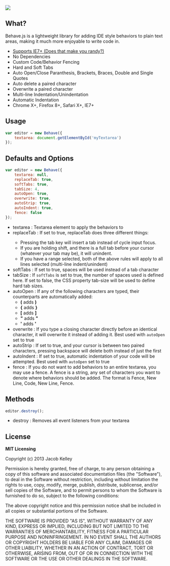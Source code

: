 <a href="http://jakiestfu.github.com/Behave.js/"><img src="https://raw.github.com/jakiestfu/Behave.js/gh-pages/assets/hero.png"></a>

## What?
Behave.js is a lightweight library for adding IDE style behaviors to plain text areas, making it much more enjoyable to write code in.
* <a href="http://www.youtube.com/watch?v=F1lJFlB-89Q" target="_blank">Supports IE7+ (Does that make you randy?)</a>
* No Dependencies
* Custom Code/Behavior Fencing
* Hard and Soft Tabs
* Auto Open/Close Paranthesis, Brackets, Braces, Double and Single Quotes
* Auto delete a paired character
* Overwrite a paired character
* Multi-line Indentation/Unindentation
* Automatic Indentation
* Chrome X+, Firefox 8+, Safari X+, IE7+

## Usage
```javascript
var editor = new Behave({
    textarea: document.getElementById('myTextarea')
});
```

## Defaults and Options
```javascript
var editor = new Behave({
    textarea: null,
    replaceTab: true,
    softTabs: true,
    tabSize: 4,
    autoOpen: true,
    overwrite: true,
    autoStrip: true,
    autoIndent: true,
    fence: false
});
```
<ul>
  <li>
    textarea : Textarea element to apply the behaviors to
  </li>
  <li>
    replaceTab : If set to true, replaceTab does three different things:</p>
<ul>
<li>Pressing the tab key will insert a tab instead of cycle input focus.</li>
<li>If you are holding shift, and there is a full tab before your cursor (whatever your tab may be), it will unindent.</li>
<li>If you have a range selected, both of the above rules will apply to all lines selected (multi-line indent/unindent)</li>
</ul>

  </li>
  <li>
    softTabs : If set to true, spaces will be used instead of a tab character
  </li>
  <li>
    tabSize : If <code>softTabs</code> is set to true, the number of spaces used is defined here. If set to false, the CSS property tab-size will be used to define hard tab sizes.
  </li>
  <li>
    autoOpen : If any of the following characters are typed, their counterparts are automatically added:  
    <ul>
    	<li><b>(</b> adds <b>)</b></li>
  		<li><b>{</b> adds <b>}</b></li>
  		<li><b>[</b> adds <b>]</b></li>
  		<li><b>"</b> adds <b>"</b></li>
  		<li><b>'</b> adds <b>'</b></li>
  	</ul>
  </li>
  <li>
    overwrite : If you type a closing character directly before an identical character, it will overwrite it instead of adding it. Best used with <code>autoOpen</code> set to true 
  </li>
  <li>
    autoStrip : If set to true, and your cursor is between two paired characters, pressing backspace will delete both instead of just the first 
  </li>
  <li>
    autoIndent : If set to true, automatic indentation of your code will be attempted. Best used with <code>autoOpen</code> set to true 
  </li>
  <li>
    fence : If you do not want to add behaviors to an entire textarea, you may use a fence. A fence is a string, any set of characters you want to denote where behaviors should be added. The format is Fence, New Line, Code, New Line, Fence.
  </li>
</ul>


## Methods
```javascript
editor.destroy();
```
<ul>
  <li>destroy : Removes all event listeners from your textarea</li>
</ul>


## License 
**MIT Licensing**
	<p>Copyright (c) 2013 Jacob Kelley</p>
	<p>Permission is hereby granted, free of charge, to any person obtaining a copy of this software and associated documentation files (the "Software"), to deal in the Software without restriction, including without limitation the rights to use, copy, modify, merge, publish, distribute, sublicense, and/or sell copies of the Software, and to permit persons to whom the Software is furnished to do so, subject to the following conditions:</p>
	<p>The above copyright notice and this permission notice shall be included in all copies or substantial portions of the Software.</p>
	<p>THE SOFTWARE IS PROVIDED "AS IS", WITHOUT WARRANTY OF ANY KIND, EXPRESS OR IMPLIED, INCLUDING BUT NOT LIMITED TO THE WARRANTIES OF MERCHANTABILITY, FITNESS FOR A PARTICULAR PURPOSE AND NONINFRINGEMENT. IN NO EVENT SHALL THE AUTHORS OR COPYRIGHT HOLDERS BE LIABLE FOR ANY CLAIM, DAMAGES OR OTHER LIABILITY, WHETHER IN AN ACTION OF CONTRACT, TORT OR OTHERWISE, ARISING FROM, OUT OF OR IN CONNECTION WITH THE SOFTWARE OR THE USE OR OTHER DEALINGS IN THE SOFTWARE.</p>
</div>
